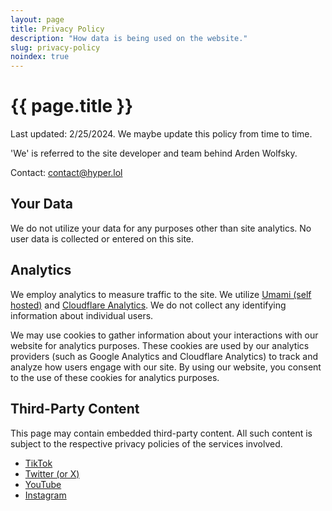 ```yaml
---
layout: page
title: Privacy Policy
description: "How data is being used on the website."
slug: privacy-policy
noindex: true
---
```

# {{ page.title }}
<p>Last updated: 2/25/2024. We maybe update this policy from time to time.</p>
<p>'We' is referred to the site developer and team behind Arden Wolfsky.</p>
<p>Contact: <a href="mailto:contact@hyper.lol">contact@hyper.lol</a></p>

## Your Data
<p>We do not utilize your data for any purposes other than site analytics. No user data is collected or entered on this site.</p>

## Analytics
<p>We employ analytics to measure traffic to the site. We utilize <a href="https://umami.is/privacy">Umami (self hosted)</a> and <a href="https://www.cloudflare.com/privacypolicy/">Cloudflare Analytics</a>. We do not collect any identifying information about individual users.</p>

<p>We may use cookies to gather information about your interactions with our website for analytics purposes. These cookies are used by our analytics providers (such as Google Analytics and Cloudflare Analytics) to track and analyze how users engage with our site. By using our website, you consent to the use of these cookies for analytics purposes.</p>

## Third-Party Content
<p>This page may contain embedded third-party content. All such content is subject to the respective privacy policies of the services involved.</p>
<ul>
<li><a href="https://www.tiktok.com/legal/page/us/privacy-policy/en">TikTok</a></li>
<li><a href="https://twitter.com/en/privacy">Twitter (or X)</a></li>
<li><a href="https://policies.google.com/privacy">YouTube</a></li>
<li><a href="https://help.instagram.com/155833707900388">Instagram</a></li>
</ul>